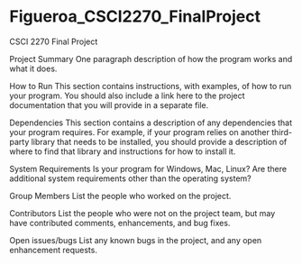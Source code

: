 # Figueroa_CSCI2270_FinalProject
CSCI 2270 Final Project 


Project Summary
One paragraph description of how the program works and what it does.

How to Run
This section contains instructions, with examples, of how to run your program. You should also include a link here to the project documentation that you will provide in a separate file.

Dependencies
This section contains a description of any dependencies that your program requires. For example, if your program relies on another third-party library that needs to be installed, you should provide a description of where to find that library and instructions for how to install it.

System Requirements
Is your program for Windows, Mac, Linux? Are there additional system requirements other than the operating system?

Group Members
List the people who worked on the project.

Contributors
List the people who were not on the project team, but may have contributed comments, enhancements, and bug fixes.

Open issues/bugs
List any known bugs in the project, and any open enhancement requests.

